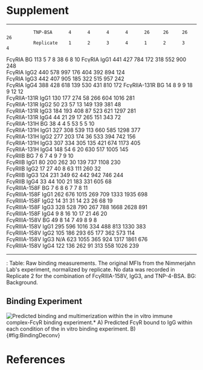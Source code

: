 # Supplement

-----------   ----------   ---    ---    ----   ----   ----   ----   ----   ----
              TNP-BSA      4      4      4      4      26     26     26     26
              Replicate    1      2      3      4      1      2      3      4
FcγRIA        BG           113    5      7      8      38     6      8      10
FcγRIA        IgG1         441    427    784    172    318    552    900    248   
FcγRIA        IgG2         440    578    997    176    404    392    894    124   
FcγRIA        IgG3         442    407    905    185    322    515    957    242   
FcγRIA        IgG4         388    428    618    139    530    431    810    172
FcγRIIA-131R  BG           14     8      9      9      18     9      12     12   
FcγRIIA-131R  IgG1         130    177    274    58     266    604    1016   281   
FcγRIIA-131R  IgG2         50     23     57     13     149    139    381    48   
FcγRIIA-131R  IgG3         184    193    408    87     523    621    1297   281   
FcγRIIA-131R  IgG4         44     21     29     17     265    151    343    72   
FcγRIIA-131H  BG           38     4      4      5      53     5      5      10   
FcγRIIA-131H  IgG1         327    308    539    113    660    585    1298   377   
FcγRIIA-131H  IgG2         277    203    174    36     533    394    742    156   
FcγRIIA-131H  IgG3         307    334    305    135    421    674    1173   405   
FcγRIIA-131H  IgG4         148    54     6      20     630    517    1005   145   
FcγRIIB       BG           7      6      7      4      9      7      9      10   
FcγRIIB       IgG1         80     200    262    30     139    737    1108   230   
FcγRIIB       IgG2         17     27     40     8      63     111    260    32   
FcγRIIB       IgG3         124    231    349    62     442    942    746    244   
FcγRIIB       IgG4         33     44     100    21     183    331    605    68   
FcγRIIIA-158F BG           7      6      8      6      7      7      8      11   
FcγRIIIA-158F IgG1         262    676    1015   269    709    1333   1935   698   
FcγRIIIA-158F IgG2         14     31     31     14     23     26     68     19   
FcγRIIIA-158F IgG3         328    528    790    267    788    1668   2628   891   
FcγRIIIA-158F IgG4         9      8      16     10     17     21     46     20   
FcγRIIIA-158V BG           49     8      14     7      49     8      9      8   
FcγRIIIA-158V IgG1         295    596    1016   334    488    813    1330   383   
FcγRIIIA-158V IgG2         105    186    293    65     177    362    573    114   
FcγRIIIA-158V IgG3         N/A    623    1055   365    924    1317   1861   676   
FcγRIIIA-158V IgG4         122    136    262    91     313    558    1026   239   
-----------   ----------   ---    ---    ----   ----   ----   ----   ----   ----

  : Table: Raw binding measurements. The original MFIs from the Nimmerjahn Lab's experiment, normalized by replicate. No data was recorded in Replicate 2 for the combination of FcγRIIIA-158V, IgG3, and TNP-4-BSA. BG: Background.



## Binding Experiment

![**Predicted binding and multimerization within the *in vitro* immune complex-FcγR binding experiment.*** A) Predicted FcγR bound to IgG within each condition of the *in vitro* binding experiment. B) ](./Figures/FigureSS.svg){#fig:BindingDeconv}


# References
